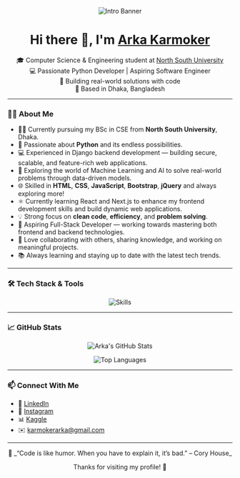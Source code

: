 <!-- Profile Banner -->
<p align="center">
  <img src="https://user-images.githubusercontent.com/91338507/211417231-6819ffe9-ffbe-432b-8472-81cd7621d2d2.png" alt="Intro Banner" />
</p>

<h1 align="center">Hi there 👋, I'm <a href="https://www.instagram.com/arka_karmoker/" target="_blank">Arka Karmoker</a></h1>

<p align="center">
  🎓 Computer Science & Engineering student at <a href="http://www.northsouth.edu/" target="_blank">North South University</a><br>
  💻 Passionate Python Developer | Aspiring Software Engineer<br>
  🚀 Building real-world solutions with code<br>
  📍 Based in Dhaka, Bangladesh
</p>

---

### 👨‍💻 About Me

- 👨‍🎓 Currently pursuing my BSc in CSE from **North South University**, Dhaka.
- 🐍 Passionate about **Python** and its endless possibilities.
- 💻 Experienced in Django backend development — building secure, scalable, and feature-rich web applications.
- 🤖 Exploring the world of Machine Learning and AI to solve real-world problems through data-driven models.
- 🌐 Skilled in **HTML**, **CSS**, **JavaScript**, **Bootstrap**, **jQuery** and always exploring more!
- ⚛️ Currently learning React and Next.js to enhance my frontend development skills and build dynamic web applications.
- 💡 Strong focus on **clean code**, **efficiency**, and **problem solving**.
- 🎯 Aspiring Full-Stack Developer — working towards mastering both frontend and backend technologies.
- 🤝 Love collaborating with others, sharing knowledge, and working on meaningful projects.
- 📚 Always learning and staying up to date with the latest tech trends.

---

### 🛠️ Tech Stack & Tools

<p align="center">
  <img src="https://skillicons.dev/icons?i=python,django,html,css,js,jquery,bootstrap,react,mysql,postgres,vscode,idea,sklearn,tensorflow" alt="Skills" />
</p>

---

### 📈 GitHub Stats

<p align="center">
  <img src="https://github-readme-stats.vercel.app/api?username=ArkaKarmoker&show_icons=true&theme=radical&rank_icon=github" alt="Arka's GitHub Stats" />
</p>

<p align="center">
  <img src="https://github-readme-stats.vercel.app/api/top-langs/?username=ArkaKarmoker&layout=donut&theme=radical" alt="Top Languages" />
</p>

---

### 📫 Connect With Me

- 💼 [LinkedIn](https://www.linkedin.com/in/arkakarmoker/) <!-- Add your LinkedIn link here if available -->
- 📸 [Instagram](https://www.instagram.com/arka_karmoker/)
- 📊 [Kaggle]([https://www.instagram.com/arka_karmoker/](https://www.kaggle.com/arkakarmoker))
- ✉️ karmokerarka@gmail.com <!-- Replace with your real email or contact -->

---

<p align="center">
  🚀 _“Code is like humor. When you have to explain it, it’s bad.” – Cory House_
</p>
<p align="center">Thanks for visiting my profile! 🌟</p>
